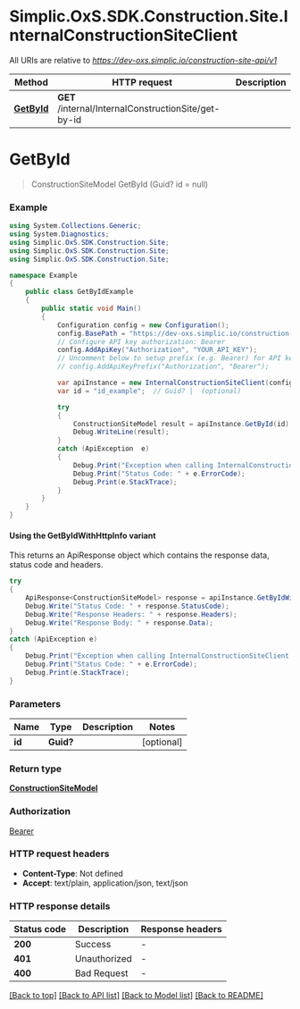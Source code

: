 # Simplic.OxS.SDK.Construction.Site.InternalConstructionSiteClient

All URIs are relative to *https://dev-oxs.simplic.io/construction-site-api/v1*

| Method | HTTP request | Description |
|--------|--------------|-------------|
| [**GetById**](InternalConstructionSiteClient.md#internalinternalconstructionsitegetbyidget) | **GET** /internal/InternalConstructionSite/get-by-id |  |

<a id="internalinternalconstructionsitegetbyidget"></a>
# **GetById**
> ConstructionSiteModel GetById (Guid? id = null)



### Example
```csharp
using System.Collections.Generic;
using System.Diagnostics;
using Simplic.OxS.SDK.Construction.Site;
using Simplic.OxS.SDK.Construction.Site;
using Simplic.OxS.SDK.Construction.Site;

namespace Example
{
    public class GetByIdExample
    {
        public static void Main()
        {
            Configuration config = new Configuration();
            config.BasePath = "https://dev-oxs.simplic.io/construction-site-api/v1";
            // Configure API key authorization: Bearer
            config.AddApiKey("Authorization", "YOUR_API_KEY");
            // Uncomment below to setup prefix (e.g. Bearer) for API key, if needed
            // config.AddApiKeyPrefix("Authorization", "Bearer");

            var apiInstance = new InternalConstructionSiteClient(config);
            var id = "id_example";  // Guid? |  (optional) 

            try
            {
                ConstructionSiteModel result = apiInstance.GetById(id);
                Debug.WriteLine(result);
            }
            catch (ApiException  e)
            {
                Debug.Print("Exception when calling InternalConstructionSiteClient.GetById: " + e.Message);
                Debug.Print("Status Code: " + e.ErrorCode);
                Debug.Print(e.StackTrace);
            }
        }
    }
}
```

#### Using the GetByIdWithHttpInfo variant
This returns an ApiResponse object which contains the response data, status code and headers.

```csharp
try
{
    ApiResponse<ConstructionSiteModel> response = apiInstance.GetByIdWithHttpInfo(id);
    Debug.Write("Status Code: " + response.StatusCode);
    Debug.Write("Response Headers: " + response.Headers);
    Debug.Write("Response Body: " + response.Data);
}
catch (ApiException e)
{
    Debug.Print("Exception when calling InternalConstructionSiteClient.GetByIdWithHttpInfo: " + e.Message);
    Debug.Print("Status Code: " + e.ErrorCode);
    Debug.Print(e.StackTrace);
}
```

### Parameters

| Name | Type | Description | Notes |
|------|------|-------------|-------|
| **id** | **Guid?** |  | [optional]  |

### Return type

[**ConstructionSiteModel**](ConstructionSiteModel.md)

### Authorization

[Bearer](../README.md#Bearer)

### HTTP request headers

 - **Content-Type**: Not defined
 - **Accept**: text/plain, application/json, text/json


### HTTP response details
| Status code | Description | Response headers |
|-------------|-------------|------------------|
| **200** | Success |  -  |
| **401** | Unauthorized |  -  |
| **400** | Bad Request |  -  |

[[Back to top]](#) [[Back to API list]](../README.md#documentation-for-api-endpoints) [[Back to Model list]](../README.md#documentation-for-models) [[Back to README]](../README.md)

